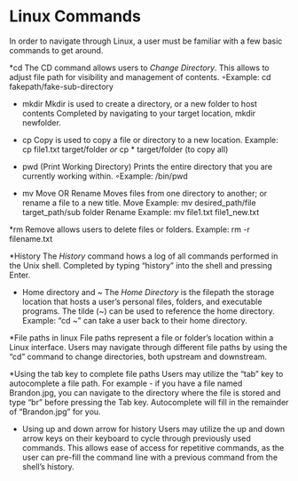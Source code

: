 # Linux Commands

In order to navigate through Linux, a user must be familiar with a few basic commands to get around.

*cd
The CD command allows users to *Change Directory*.
This allows to adjust file path for visibility and management of contents. ◦Example: cd fakepath/fake-sub-directory

* mkdir
Mkdir is used to create a directory, or a new folder to host contents
Completed by navigating to your target location, mkdir newfolder.

* cp
Copy is used to copy a file or directory to a new location.
Example: cp file1.txt target/folder _or_ cp * target/folder (to copy all)

* pwd (Print Working Directory)
Prints the entire directory that you are currently working within. ◦Example: /bin/pwd

* mv
Move OR Rename
Moves files from one directory to another; or rename a file to a new title.
Move Example: mv desired_path/file target_path/sub folder
Rename Example: mv file1.txt file1_new.txt


*rm 
Remove allows users to delete files or folders.
Example: rm -r filename.txt

*History
The *History* command hows a log of all commands performed in the Unix shell.
Completed by typing “history” into the shell and pressing Enter.

* Home directory and ~
The *Home Directory* is the filepath the storage location that hosts a user’s personal files, folders, and executable programs. The tilde (~) can be used to reference the home directory.
Example: “cd ~” can take a user back to their home directory.

*File paths in linux
File paths represent a file or folder’s location within a Linux interface.
Users may navigate through different file paths by using the “cd” command to change
directories, both upstream and downstream.

*Using the tab key to complete file paths
Users may utilize the “tab” key to autocomplete a file path.
For example - if you have a file named Brandon.jpg, you can navigate to the directory where the file is stored and type “br” before pressing the Tab key. Autocomplete will fill in the remainder of “Brandon.jpg” for you.

* Using up and down arrow for history
Users may utilize the up and down arrow keys on their keyboard to cycle through previously used commands.
This allows ease of access for repetitive commands, as the user can pre-fill the command line with a previous command from the shell’s history.
